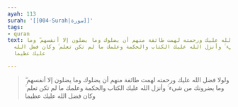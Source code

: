 ```yaml
---
ayah: 113
surah: '[[004-Surah|سورة]]'
tags:
- quran
text: ولولا فضل الله عليك ورحمته لهمت طائفة منهم أن يضلوك وما يضلون إلا أنفسهم ۖ وما
  يضرونك من شيء ۚ وأنزل الله عليك الكتاب والحكمة وعلمك ما لم تكن تعلم ۚ وكان فضل الله
  عليك عظيما

---
```

> ولولا فضل الله عليك ورحمته لهمت طائفة منهم أن يضلوك وما يضلون إلا أنفسهم ۖ وما يضرونك من شيء ۚ وأنزل الله عليك الكتاب والحكمة وعلمك ما لم تكن تعلم ۚ وكان فضل الله عليك عظيما
